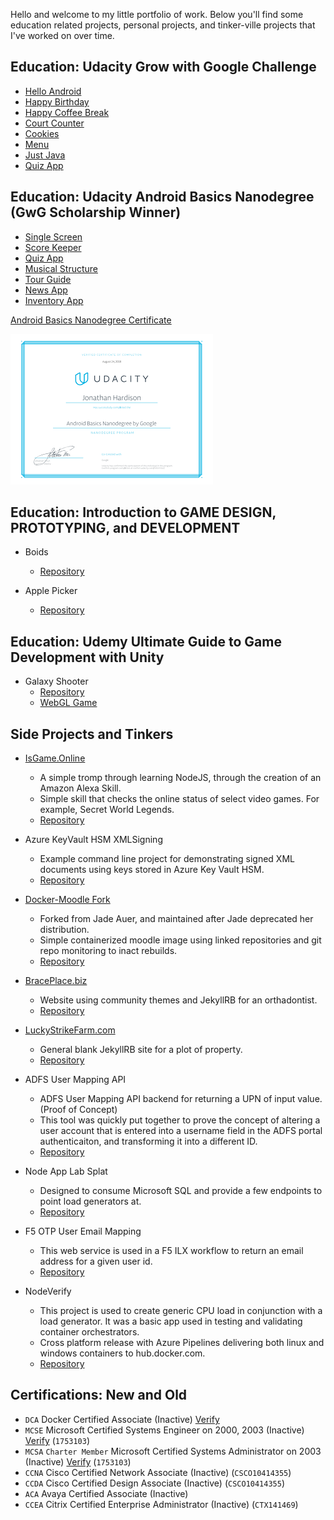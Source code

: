 Hello and welcome to my little portfolio of work. Below you'll find some education related projects, personal projects, and tinker-ville projects that I've worked on over time.

## Education: Udacity Grow with Google Challenge

* [Hello Android](https://github.com/jmhardison/udacity-andb-helloandroid)
* [Happy Birthday](https://github.com/jmhardison/udacity-andb-happybirthday)
* [Happy Coffee Break](https://github.com/jmhardison/udacity-andb-happycoffeebreak)
* [Court Counter](https://github.com/jmhardison/udacity-andb-courtcounter)
* [Cookies](https://github.com/jmhardison/udacity-andb-cookies)
* [Menu](https://github.com/jmhardison/udacity-andb-menu)
* [Just Java](https://github.com/jmhardison/udacity-andb-justjava)
* [Quiz App](https://github.com/jmhardison/udacity-andb-quizapp)

## Education: Udacity Android Basics Nanodegree (GwG Scholarship Winner)

* [Single Screen](https://github.com/jmhardison/andb_project_singlescreen)
* [Score Keeper](https://github.com/jmhardison/andb_project_scorekeeper)
* [Quiz App](https://github.com/jmhardison/andb_project_quizapp)
* [Musical Structure](https://github.com/jmhardison/andb_project_musicalstructure)
* [Tour Guide](https://github.com/jmhardison/andb_project_tourguide)
* [News App](https://github.com/jmhardison/andb_project_newsapp)
* [Inventory App](https://github.com/jmhardison/andb_project_inventoryapp)

[Android Basics Nanodegree Certificate](https://confirm.udacity.com/49XHYAUZ)

[![certificate](./images/andbcertificate.PNG)](https://confirm.udacity.com/49XHYAUZ)


## Education: Introduction to GAME DESIGN, PROTOTYPING, and DEVELOPMENT

* Boids
  * [Repository](https://gitlab.com/jmhardison/igdpd-boids)

* Apple Picker
  * [Repository](https://gitlab.com/jmhardison/igdpd-applepicker)

## Education: Udemy Ultimate Guide to Game Development with Unity

* Galaxy Shooter
  * [Repository](https://gitlab.com/jmhardison/learning-galaxy-shooter)
  * [WebGL Game](https://www.jonathanhardison.com/learning-galaxy-shooter)

## Side Projects and Tinkers

* [IsGame.Online](https://isgame.online)
  
  * A simple tromp through learning NodeJS, through the creation of an Amazon Alexa Skill.
  * Simple skill that checks the online status of select video games. For example, Secret World Legends.
  * [Repository](https://github.com/jmhardison/isgame-online-lambda)

* Azure KeyVault HSM XMLSigning
  * Example command line project for demonstrating signed XML documents using keys stored in Azure Key Vault HSM.
  * [Repository](https://github.com/jmhardison/Example-AzureKeyVaultHSM-XMLSigning)

* [Docker-Moodle Fork](https://hub.docker.com/r/jhardison/moodle/)
  * Forked from Jade Auer, and maintained after Jade deprecated her distribution.
  * Simple containerized moodle image using linked repositories and git repo monitoring to inact rebuilds.
  * [Repository](https://github.com/jmhardison/docker-moodle)

* [BracePlace.biz](https://www.braceplace.biz)
  * Website using community themes and JekyllRB for an orthadontist.
  * [Repository](https://github.com/jmhardison/braceplace-biz)

* [LuckyStrikeFarm.com](https://www.luckystrikefarm.com)
  * General blank JekyllRB site for a plot of property.
  * [Repository](https://github.com/jmhardison/luckystrikefarm-com)

* ADFS User Mapping API
  * ADFS User Mapping API backend for returning a UPN of input value. (Proof of Concept)
  * This tool was quickly put together to prove the concept of altering a user account that is entered into a username field in the ADFS portal authenticaiton, and transforming it into a different ID.
  * [Repository](https://github.com/jmhardison/adfsusermappingapi)

* Node App Lab Splat
  * Designed to consume Microsoft SQL and provide a few endpoints to point load generators at.
  * [Repository](https://github.com/jmhardison/nodeapplabsplat)

* F5 OTP User Email Mapping
  * This web service is used in a F5 ILX workflow to return an email address for a given user id.
  * [Repository](https://github.com/jmhardison/f5otpuseremailmapping)
  
* NodeVerify
  * This project is used to create generic CPU load in conjunction with a load generator. It was a basic app used in testing and validating container orchestrators.
  * Cross platform release with Azure Pipelines delivering both linux and windows containers to hub.docker.com.
  * [Repository](https://github.com/jmhardison/nodeverify)


## Certifications: New and Old

* `DCA` Docker Certified Associate (Inactive) [Verify](https://credentials.docker.com/bo35ms0e)
* `MCSE` Microsoft Certified Systems Engineer on 2000, 2003 (Inactive) [Verify](https://docs.microsoft.com/en-us/users/jhardison/transcript/qde3c6n843e0zzv?source=docs) (`1753103`)
* `MCSA` `Charter Member` Microsoft Certified Systems Administrator on 2003 (Inactive) [Verify](https://docs.microsoft.com/en-us/users/jhardison/transcript/qde3c6n843e0zzv?source=docs) (`1753103`)
* `CCNA` Cisco Certified Network Associate (Inactive) (`CSCO10414355`)
* `CCDA` Cisco Certified Design Associate (Inactive) (`CSCO10414355`)
* `ACA` Avaya Certified Associate (Inactive) 
* `CCEA` Citrix Certified Enterprise Administrator (Inactive) (`CTX141469`)
